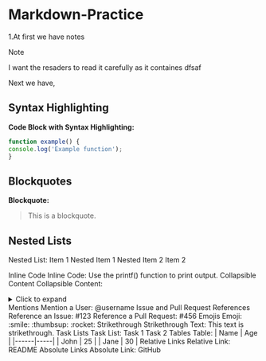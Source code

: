 # Markdown-Practice


1.At first we have notes

> [!NOTE]
> I want the resaders to read it carefully as it containes
> dfsaf

Next we have, 


## Syntax Highlighting

**Code Block with Syntax Highlighting:** 
```javascript
function example() {
console.log('Example function');
}
```




## Blockquotes
**Blockquote:**
> This is a blockquote.


## Nested Lists

Nested List:
    Item 1
        Nested Item 1
        Nested Item 2
    Item 2

    
Inline Code
Inline Code: Use the printf() function to print output.
Collapsible Content
Collapsible Content:
<details> <summary>Click to expand</summary> Collapsible content goes here. </details>
Mentions
Mention a User: @username
Issue and Pull Request References
Reference an Issue: #123
Reference a Pull Request: #456
Emojis
Emoji: :smile: :thumbsup: :rocket:
Strikethrough
Strikethrough Text: This text is strikethrough.
Task Lists
Task List:
 Task 1
 Task 2
Tables
Table:
| Name | Age |
|------|-----|
| John | 25 |
| Jane | 30 |
Relative Links
Relative Link: README
Absolute Links
Absolute Link: GitHub

